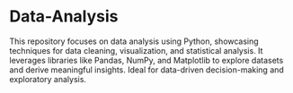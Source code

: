 # Data-Analysis
This repository focuses on data analysis using Python, showcasing techniques for data cleaning, visualization, and statistical analysis. It leverages libraries like Pandas, NumPy, and Matplotlib to explore datasets and derive meaningful insights. Ideal for data-driven decision-making and exploratory analysis.
